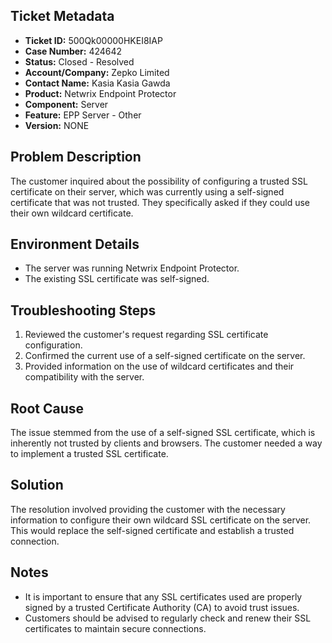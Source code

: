 ## Ticket Metadata
- **Ticket ID:** 500Qk00000HKEI8IAP
- **Case Number:** 424642
- **Status:** Closed - Resolved
- **Account/Company:** Zepko Limited
- **Contact Name:** Kasia Kasia Gawda
- **Product:** Netwrix Endpoint Protector
- **Component:** Server
- **Feature:** EPP Server - Other
- **Version:** NONE

## Problem Description
The customer inquired about the possibility of configuring a trusted SSL certificate on their server, which was currently using a self-signed certificate that was not trusted. They specifically asked if they could use their own wildcard certificate.

## Environment Details
- The server was running Netwrix Endpoint Protector.
- The existing SSL certificate was self-signed.

## Troubleshooting Steps
1. Reviewed the customer's request regarding SSL certificate configuration.
2. Confirmed the current use of a self-signed certificate on the server.
3. Provided information on the use of wildcard certificates and their compatibility with the server.

## Root Cause
The issue stemmed from the use of a self-signed SSL certificate, which is inherently not trusted by clients and browsers. The customer needed a way to implement a trusted SSL certificate.

## Solution
The resolution involved providing the customer with the necessary information to configure their own wildcard SSL certificate on the server. This would replace the self-signed certificate and establish a trusted connection.

## Notes
- It is important to ensure that any SSL certificates used are properly signed by a trusted Certificate Authority (CA) to avoid trust issues.
- Customers should be advised to regularly check and renew their SSL certificates to maintain secure connections.